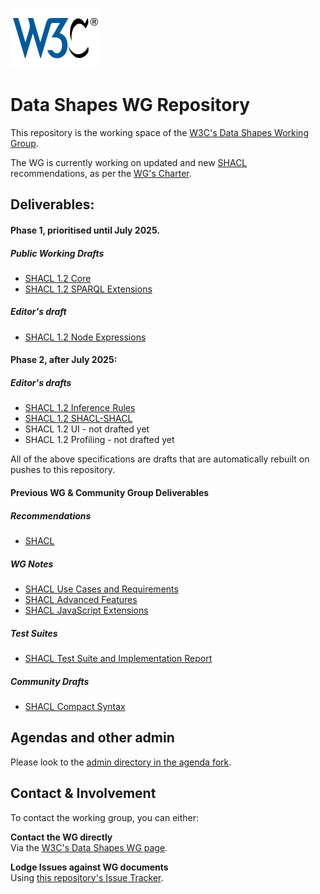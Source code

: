![](w3c-no-bars.svg)

# Data Shapes WG Repository

This repository is the working space of the [W3C's Data Shapes Working Group](https://www.w3.org/groups/wg/data-shapes/). 

The WG is currently working on updated and new [SHACL](https://www.w3.org/TR/shacl/) recommendations, as per the [WG's Charter](https://www.w3.org/2024/12/data-shapes.html).

## Deliverables:

#### Phase 1, prioritised until July 2025.

##### Public Working Drafts

* [SHACL 1.2 Core](https://w3c.github.io/data-shapes/shacl12-core/)
* [SHACL 1.2 SPARQL Extensions](https://w3c.github.io/data-shapes/shacl12-sparql/)

##### Editor's draft

* [SHACL 1.2 Node Expressions](https://w3c.github.io/data-shapes/shacl12-node-expr/)

#### Phase 2, after July 2025:

##### Editor's drafts

* [SHACL 1.2 Inference Rules](https://w3c.github.io/data-shapes/shacl12-inf-rules/)
* [SHACL 1.2 SHACL-SHACL](https://w3c.github.io/data-shapes/shacl12-shacl-shacl)
* SHACL 1.2 UI - not drafted yet
* SHACL 1.2 Profiling - not drafted yet

All of the above specifications are drafts that are automatically rebuilt on pushes to this repository.

#### Previous WG & Community Group Deliverables

##### Recommendations

* [SHACL](https://www.w3.org/TR/shacl/)

##### WG Notes

* [SHACL Use Cases and Requirements](https://www.w3.org/TR/shacl-ucr/)
* [SHACL Advanced Features](https://www.w3.org/TR/shacl-af/)
* [SHACL JavaScript Extensions](https://www.w3.org/TR/shacl-js/)

##### Test Suites

* [SHACL Test Suite and Implementation Report](https://w3c.github.io/data-shapes/data-shapes-test-suite/)

##### Community Drafts

* [SHACL Compact Syntax](https://w3c.github.io/shacl/shacl-compact-syntax/)

## Agendas and other admin

Please look to the [admin directory in the agenda fork](https://github.com/w3c/data-shapes/tree/agenda/admin).

## Contact & Involvement

To contact the working group, you can either:

**Contact the WG directly**  
Via the  [W3C's Data Shapes WG page](https://www.w3.org/groups/wg/data-shapes/).

**Lodge Issues against WG documents**    
Using [this repository's Issue Tracker](https://github.com/w3c/data-shapes/issues).